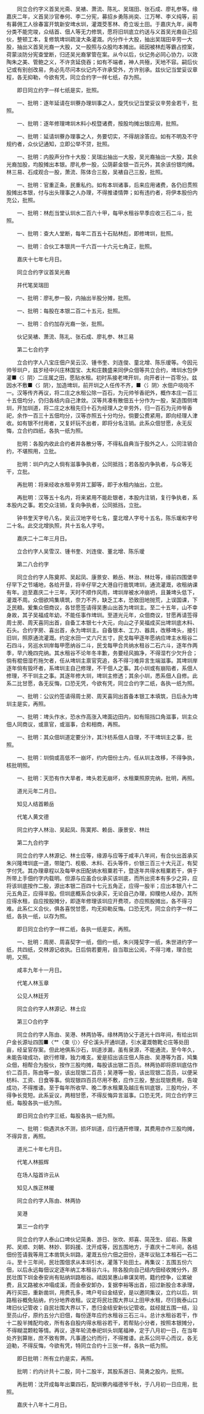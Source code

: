 <!-- { "loadSidebar": true } -->
　　同立合约字义首吴光斋、吴裱、萧流、陈礼、吴瑞田、张石成、廖礼参等。缘嘉庆二年，义首吴沙官奉何、李二分宪，募招乡勇陈尚奕、江万琴、李义纯等，前有募佣工人徐春富开筑新安埤水圳，灌溉茭苳林、奇立坂土田。于嘉庆九年，闽粤分类不能完竣，众结首、佃人等无力修筑，愿将旧圳底立约送与义首吴光裔自己招伙，整顿工本，复修筑埤圳疏浚大条灌溉。内分作十大股，抽出吴瑞田辛劳一大股，抽出义首吴光裔一大股，又一股照与众股均本摊出。祗因被林彪等霸占控案，荷蒙淡防分宪查堂断，归还吴光裔掌管在案。从今以后，伙记务必同心协力，以效陶朱之美、管鲍之义，不许贪延侥吞；如有不端者，神人共殛，天地不容。嗣后伙记或有别创改易，务必先尽问本伙记内不许承受外，方许别承。兹伙记当堂妥议章程，各无抑勒，今欲有凭，同立合约字一样七纸，存为照。

　　即日同立约字一样七纸是实，批照。

　　一、批明：逐年延请在圳藔办理圳事之人，旋凭伙记当堂妥议辛劳金若干，批照。

　　一、批明：逐年修理埤圳木料小枧暨诸费，按股均摊出银应用，批照。

　　一、批明：延请圳藔办理事之人，务要切实，不得胡涂答应。如有不明及不守规约者，众伙记通知，立即公举不贷，批照。

　　一、批明：内股声分作十大股：吴瑞出抽出一大股，吴光裔抽出一大股，其余光裔加股，均股摊出本银。廖礼参一股，公荫薪金银一百元外，其余该份银均摊。林三易、石成观合一股，萧流、陈体合三股，吴裱自己三股，批照。

　　一、批明：官重正条，民重私约。如有本圳诸事，后来应用诸费，各仍旧贯照股摊出本银，付与出头理事之人办理，不得推诿情弊；如有违约者，将伊本股份内充公，批照。

　　一、批明：林彪当堂认圳水二百六十甲，每甲水租谷早季应收三石二斗，批照。

　　一、批明：查大人堂断，每年二百五十石贴林彪，即修埤圳，批照。

　　一、批明：合伙工本银共一千六百一十六元七角正，批照。

　　嘉庆十七年七月日。

　　同立合约字议首吴光裔

　　并代笔吴瑞田

　　一、批明：廖礼参一股，内抽出半股分摊，批照。

　　一、批明：每股在本银二百二十五元，批照。

　　一、批明：合约加存光裔一张，批照。

　　伙记吴裱、萧流、陈礼、张石成、廖礼参、林三易

　　第二七合约字

　　立合约字人八宝庄佃户吴云汉、锺书奎、刘连俊、童北增、陈乐瑷等。今因元帅爷圳户，兹岁经中兴庄林国宝、太和庄魏盛来同伊众佃等共立合约，埤圳水包伊灌■〈氵阴〉二庄属之田，愿贴水租。初时系接老埤开圳，向开者计一百零分。兹因水不敷■〈氵阴〉，加造埤圳，前开圳之人任传不齐，■〈氵阴〉水佃户哓哓不一。汉等传齐再议，将二庄之水租公除一百石，为元帅爷香祀外，概作本庄一百三十五佃均分，仍归各结内自己津敛。汉等共凑有散佃五十分作为一股，架造围侧埤圳，开加圳道，将二庄之水租先归十石为经理人之辛劳外，归一百石为元帅爷香祀，余作一百三十五佃均分，汉等亦照五十分均分。倘要公费紧用，即向经理人津收。如有银不付用者，又复奸玩不出者，即将分名注销。此系众佃甘愿，永无反悔，立合约四纸，各执一纸为照。

　　批明：各股内收此合约者并各散分等，不得私自典当于股外之人，公同注销合约，不堪照用，立批。

　　批明：圳户内之人倘有滋事争执者，公同抵挡；若各股内争执者，与众等无干，立批。

　　再批明：将来经收水租辛劳并工脚等，即于水租内抽出，立批。

　　再批明：汉等五十名内，将来紧用不能赴银者，本股内注销，复行争执者，系本股内之事。若交众注销，复向争执者，公同抵挡，立批。

　　钟书奎天字号八名，吴云汉地字号七名，童北增人字号十五名，陈乐瑗和字号二十名。此交北增执照，共十五名人字号。

　　嘉庆二十二年三月日。

　　立合约字人吴雪汉、锺书奎、刘连俊、董北增、陈乐瑷

　　第二八合约字

　　同立合约字人陈奠邦、吴起凤、康景安、赖岳、林治、林灶等，缘前四围堡辛仔罕下之节埔地，各给开垦，将辛仔罕之大港自行凿筑埤圳，通流灌溉，收租纳课有年。迨至嘉庆二十三年，天时不顺作风雨，埤圳岸被水冲崩坍，且兼埤头低下，灌溉不周。众佃欲鸠集填筑，奈力不齐，缺乏工本，恐致田地抛荒，上误国课，下乏民粮。爰集众佃商议，各甘愿签请得吴惠山出首为埤圳主。至二十五年，山不幸身故，其子吴福成年幼，不能任事作埤圳。至道光元年，众佃商议，甘愿再请签得周士房、周天喜同出首，自备工本银七十大元，向山之子吴福成买出埤圳底木料、石头。合约字房、喜出首，永为埤圳主。自备银本、工力、器具，改移埤头，接引旧圳，照原通流灌溉。约定水田一丈六尺五寸，民戈每甲逐年愿纳应埤主水租谷二石四斗，另巡水圳岸每甲愿纳谷二斗，民戈每甲合共纳水租谷二石六斗，逐年作两季，早六晚四完纳。其水租谷不论年冬丰歉，务要经风搧净，不得湿冇少欠升合；倘有棍佃湿冇拖欠者，任从埤圳主禀官究追，各不得刁难异言生端滋事。其埤圳岸逐年倘有毁坏者，系埤圳主自己修理，不干佃人之事。其小圳或有崩陷者，系佃人修理，不干圳主之事。其逐年修大圳，埤圳主修透；其余小圳，悉系佃人自修。此系二比甘愿，各无反悔，口恐无凭，今欲有凭，同立合约字二纸，各执一纸为照。

　　一、批明：公议约签请得周士房、周天喜同出首备本银工本填筑，日后永为埤圳主是实，再照。

　　一、批明：埤头作水，恐水作高涨入埤面边田内，如有阻挡口角滋事，圳主众佃人同商议，或禀官，或滋事，合和相商，再照。

　　一、批明：其众佃圳道定要分汴，其汴枋系佃人自理，不干埤圳主之事，批照。

　　一、批明：圳倘或高低不一崩坏，约内佃份土内，任从圳主改移，不得争执，核批明照。

　　一、批明：天恐有作大旱者，埤头若无崩坏，水租粟照原完纳，批明，再照。

　　道光元年二月日。

　　知见人结首赖岳

　　代笔人黄文德

　　同立约字人林治、吴起凤、陈寞邦、赖岳、康景安、林灶

　　第二九合约字

　　同立合约字人林源记、林士应等，缘源与应等于咸丰八年间，有合伙出首承买朱兴隆埤圳底一道，带陡门、枧极、木料、石头等件，价银三百三十大元正，有契字付凭。其办理章程以及每甲水田配纳水租粟若干，暨逐年共得水租粟若干，俱于所带上手佃约字内载明。但源与应虽合伙承买该圳底，而所出资本有多少之异，应将该圳底按作二股，源出本银二百四十七元五角正，应得一股半；应出本银八十二元五角正，应得半股。但圳底概系合伙承买，无论自己办理，抑贌他人经办，其所应得水租，自应按股摊分，即逐年修理该圳应开费项，亦应照股摊出，各不得刁难。此系仁义合伙，俱各喜悦甘愿，均无抑勒反悔。口恐无凭，同立合约字一样二纸，各执一纸，以存为照。

　　即日同立合约字一样二纸，各执一纸是实，再照。

　　一、批明：周房、周喜契字一纸，佃约一纸，朱兴隆契字一纸，朱世进约字一纸，共四纸，交林源记收执。日后倘若要用，自当取出公阅，不得刁难，理合批明，又照。

　　咸丰九年十一月日。

　　代笔人林玉章

　　公见人林廷芳

　　同立合约字人林源记、林士应

　　第三○合约字

　　同立合约字人陈由、吴港、林两协等。缘林两协父于道光十四年间，有给出圳户金长源址四围■〈艹〈束刂〉〉仔仑溪头开通圳道，引水灌溉匏靴仑庄等处田亩，经呈官存案。但此地俱系沙石，圳道涉漏，虽有泉源，不能通流，至今年久，未能告竣成功，欲行修理，独力难支。爰是招出该庄佃人陈由、吴港等为首，鸠集众佃，相帮合为股伙，按作三股均摊，每股该出银二百员。林两协即将原圳底估作价二百员，陈由等一股，该出现银二百员；吴港等一股，该出现银二百员，以便采枋料、工资、日食等事。倘现银四百员尽用不敷，应作三股，整出现银费用，告竣成功，不得推诿。至于每年所收早、晚二季水租粟及越庄有圳底银，三股均分，不得争长竞短。此系妥议，两相甘愿，不得反悔异言滋事。口恐无凭，同立合约字三纸，每股各执一纸为照。

　　即日同立合约字三纸，每股各执一纸为照。

　　一、批明：倘遇洪水不测，损坏圳道，应行通开修理，其费用亦作三股均摊，不得异言，再照。

　　道光二十年七月日。

　　代笔人林振辉

　　在场人隘首许云从

　　知见人族正林暖

　　同立合约字人陈由、林两协

　　吴港

　　第三一合约字

　　同立合约字人泰山口埤伙记简勇、游日、张坎、郑喜、简茂生、邱岩、陈奠邦、吴顺、刘朝、林妙、郭妈援、沈开成等，因五围地方，于嘉庆十二年间，各结佃份签请我等用工本凿筑头圳路，灌溉五份六佃之田份，逐年议贴工本租石一石二斗。至十三年间，民壮围佃求从本圳引水，灌落下处田土。再集议：五围五份六佃，以后永远每佃议定逐年纳工本租谷六斗。除各股向自己结内佃经收摊分外，原民壮围下圳金泰安尚有贴纳圳路租谷。祗因吴惠山串谋吴明，籍约控争，讼累破费，且又路被水冲塌成溪，而金泰安卸办，复据李裕等出首，招过新股合本承理，再行买田，重新凿圳，用费孔多，埤户号曰金结安，是以邀同集议，立约以后，圳路租谷概免贴纳，约分地界收租。议定将民壮围大界以上田甲水租，尽归我泰山口埤旧伙记管收；自民壮围大界以下，悉归金结安新伙记管收。兹经就五围一结，沿至员山仔，原约五分六旧佃，每份逐年应约水租谷三石三斗。总计水租谷若干，作十二股半摊配均收，所有各自股内得水租谷若干，若帮贴小分者，按照本银摊分，不得糊混颗粒等情。再议，逐年轮流奉祀圳头圳尾福神，定于八月初一日，在当年处齐到算账，庶不致有弊。凡事遵公约而行，不得推诿。此系公同平心而议，各无迫勒，不得反悔，今欲有凭，特同立合约十三张一样，各执一纸为照。

　　即日批明：所有立约是实，再照。

　　批明：约内计共十二股，同十二股半，其股系游日、简勇之股内，批照。

　　再批明：沈开成每年出粟四石，配圳藔内福德爷千秋，于八月初一日应用，批照。

　　嘉庆十八年十二月日。

